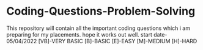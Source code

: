 # Coding-Questions-Problem-Solving
This repository will contain all the important coding questions which i am preparing for my placements.
hope it works out well.
start date- 05/04/2022
[VB]-VERY BASIC
[B]-BASIC
[E]-EASY
[M]-MEDIUM
[H]-HARD
